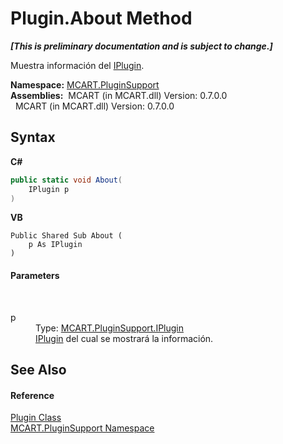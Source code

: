 # Plugin.About Method 
 _**\[This is preliminary documentation and is subject to change.\]**_

Muestra información del <a href="4ee0e2a7-cfcb-eb2f-49cb-5ac7500b7e3d">IPlugin</a>.

**Namespace:**&nbsp;<a href="4abc7841-aae2-1ecc-94fa-a3d251746bda">MCART.PluginSupport</a><br />**Assemblies:**&nbsp;&nbsp;MCART (in MCART.dll) Version: 0.7.0.0<br />&nbsp;&nbsp;MCART (in MCART.dll) Version: 0.7.0.0<br />

## Syntax

**C#**<br />
``` C#
public static void About(
	IPlugin p
)
```

**VB**<br />
``` VB
Public Shared Sub About ( 
	p As IPlugin
)
```


#### Parameters
&nbsp;<dl><dt>p</dt><dd>Type: <a href="4ee0e2a7-cfcb-eb2f-49cb-5ac7500b7e3d">MCART.PluginSupport.IPlugin</a><br /><a href="4ee0e2a7-cfcb-eb2f-49cb-5ac7500b7e3d">IPlugin</a> del cual se mostrará la información.</dd></dl>

## See Also


#### Reference
<a href="a9773c1d-7ff5-ea9a-06bc-836b7335120f">Plugin Class</a><br /><a href="4abc7841-aae2-1ecc-94fa-a3d251746bda">MCART.PluginSupport Namespace</a><br />